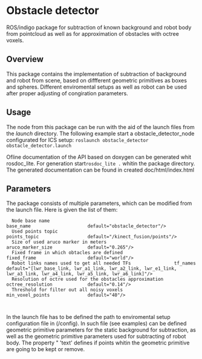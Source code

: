# Obstacle detector

ROS/indigo package for subtraction of known background and robot body from pointcloud as well as for approximation of obstacles with octree voxels.

## Overview

This package contains the implementation of subtraction of background and robot from scene, based on diffferent geometric primitives as boxes and spheres. Different enviromental setups as well as robot can be used after proper adjusting of congiration parameters.


## Usage

The node from this package can be run with the aid of the launch files from the _launch_ directory. 
The following example start a obstacle_detector_node configurated for ICS setup:
```roslaunch obstacle_detector obstacle_detector.launch```

Ofline documentation of the API based on doxygen can be generated whit rosdoc_lite. For generation start```rosdoc_lite .``` whitin the package directory. The generated documentation can be found in created doc/html/index.html


## Parameters

The package consists of multiple parameters, which can be modified from the launch file. Here is given the list of them:
```
  Node base name                                              base_name                     default="obstacle_detector"/>
  Used points topic                                           points_topic                  default="/kinect_fusion/points"/>
  Size of used aruco marker in meters                         aruco_marker_size             default="0.265"/>
  Fixed frame in which obtacles are defined                   fixed_frame                   default="world"/>
  Robot links names used to get all needed TFs                tf_names                      default="[lwr_base_link, lwr_a1_link, lwr_a2_link, lwr_e1_link, lwr_a3_link, lwr_a4_link, lwr_a5_link, lwr_a6_link]"/>
  Resolution of octre used for the obstacles approximation    octree_resolution             default="0.14"/>
  Threshold for filter out all noisy voxels                   min_voxel_points              default="40"/>



```
In the launch file has to be defined the path to enviromental setup configuration file in (/config). In such file (see examples) can be defined geometric primitive parameters for the static background for subtraction, as well as the geometric primitive parameters used for subtracting of robot body. The property "
'text' defines if points whitin the geometric primitive are going to be kept or remove.





